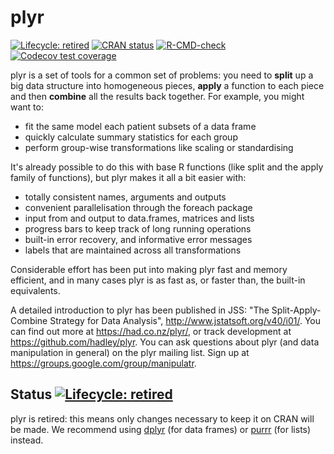 # plyr

<!-- badges: start -->
[![Lifecycle: retired](https://img.shields.io/badge/lifecycle-retired-orange.svg)](https://lifecycle.r-lib.org/articles/stages.html#retired)
[![CRAN status](https://www.r-pkg.org/badges/version/plyr)](https://cran.r-project.org/package=plyr)
[![R-CMD-check](https://github.com/hadley/plyr/actions/workflows/R-CMD-check.yaml/badge.svg)](https://github.com/hadley/plyr/actions/workflows/R-CMD-check.yaml)
[![Codecov test coverage](https://codecov.io/gh/hadley/plyr/graph/badge.svg)](https://app.codecov.io/gh/hadley/plyr)
<!-- badges: end -->

plyr is a set of tools for a common set of problems: you need to __split__ up a big data structure into homogeneous pieces, __apply__ a function to each piece and then __combine__ all the results back together. For example, you might want to:

  * fit the same model each patient subsets of a data frame
  * quickly calculate summary statistics for each group
  * perform group-wise transformations like scaling or standardising

It's already possible to do this with base R functions (like split and the apply family of functions), but plyr makes it all a bit easier with:

  * totally consistent names, arguments and outputs
  * convenient parallelisation through the foreach package
  * input from and output to data.frames, matrices and lists
  * progress bars to keep track of long running operations
  * built-in error recovery, and informative error messages
  * labels that are maintained across all transformations

Considerable effort has been put into making plyr fast and memory efficient, and in many cases plyr is as fast as, or faster than, the built-in equivalents.

A detailed introduction to plyr has been published in JSS: "The Split-Apply-Combine Strategy for Data Analysis", http://www.jstatsoft.org/v40/i01/. You can find out more at https://had.co.nz/plyr/, or track development at https://github.com/hadley/plyr. You can ask questions about plyr (and data manipulation in general) on the plyr mailing list. Sign up at https://groups.google.com/group/manipulatr.

## Status [![Lifecycle: retired](https://img.shields.io/badge/lifecycle-retired-orange.svg)](https://lifecycle.r-lib.org/articles/stages.html#retired)

plyr is retired: this means only changes necessary to keep it on CRAN will be made. We recommend using [dplyr](https://dplyr.tidyverse.org/) (for data frames) or [purrr](https://purrr.tidyverse.org/) (for lists) instead.
